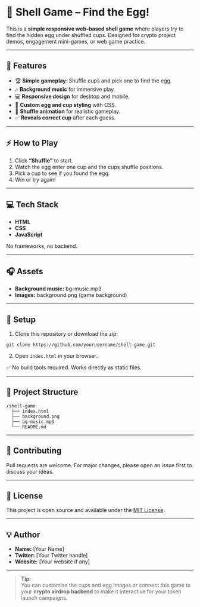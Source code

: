 
# 🥚 Shell Game – Find the Egg!

This is a **simple responsive web-based shell game** where players try to find the hidden egg under shuffled cups. Designed for crypto project demos, engagement mini-games, or web game practice.

---

## 🚀 **Features**

- 🏆 **Simple gameplay**: Shuffle cups and pick one to find the egg.  
- 🎶 **Background music** for immersive play.  
- 💻 **Responsive design** for desktop and mobile.  
- 🎨 **Custom egg and cup styling** with CSS.  
- 🔄 **Shuffle animation** for realistic gameplay.  
- ✅ **Reveals correct cup** after each guess.

---

## ⚡ **How to Play**

1. Click **“Shuffle”** to start.  
2. Watch the egg enter one cup and the cups shuffle positions.  
3. Pick a cup to see if you found the egg.  
4. Win or try again!

---

## 💻 **Tech Stack**

- **HTML**
- **CSS**
- **JavaScript**

No frameworks, no backend.

---

## 🎧 **Assets**

- **Background music:** bg-music.mp3  
- **Images:** background.png (game background)

---

## 🔧 **Setup**

1. Clone this repository or download the zip:

```
git clone https://github.com/yourusername/shell-game.git
```

2. Open `index.html` in your browser.

✅ No build tools required. Works directly as static files.

---

## 📁 **Project Structure**

```
/shell-game
  ├── index.html
  ├── background.png
  ├── bg-music.mp3
  └── README.md
```

---

## 🙌 **Contributing**

Pull requests are welcome. For major changes, please open an issue first to discuss your ideas.

---

## 📜 **License**

This project is open source and available under the [MIT License](LICENSE).

---

## 💡 **Author**

- **Name:** [Your Name]  
- **Twitter:** [Your Twitter handle]  
- **Website:** [Your website if any]

---

> **Tip:**  
> You can customise the cups and egg images or connect this game to your **crypto airdrop backend** to make it interactive for your token launch campaigns.
